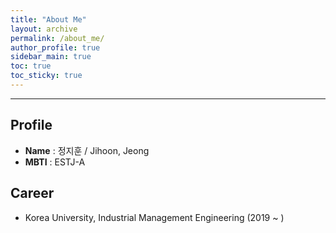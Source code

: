 ```yaml
---
title: "About Me"
layout: archive
permalink: /about_me/
author_profile: true
sidebar_main: true
toc: true
toc_sticky: true
---
```



-------------------------------
## **Profile**


- **Name** : 정지훈 / Jihoon, Jeong
- **MBTI** : ESTJ-A




## **Career**


- Korea University, Industrial Management Engineering (2019 ~ )
